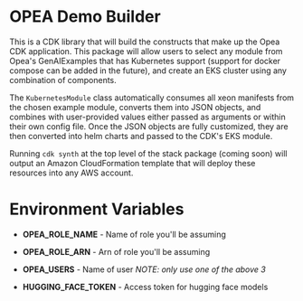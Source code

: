 # OPEA Demo Builder

This is a CDK library that will build the constructs that make up the Opea CDK application. This package will allow users to select any module from Opea's GenAIExamples that has Kubernetes support (support for docker compose can be added in the future), and create an EKS cluster using any combination of components.

The `KubernetesModule` class automatically consumes all xeon manifests from the chosen example module, converts them into JSON objects, and combines with user-provided values either passed as arguments or within their own config file. Once the JSON objects are fully customized, they are then converted into helm charts and passed to the CDK's EKS module.

Running `cdk synth` at the top level of the stack package (coming soon) will output an Amazon CloudFormation template that will deploy these resources into any AWS account.

# Environment Variables

- **OPEA_ROLE_NAME** - Name of role you'll be assuming
- **OPEA_ROLE_ARN** - Arn of role you'll be assuming
- **OPEA_USERS** - Name of user
*NOTE: only use one of the above 3*

- **HUGGING_FACE_TOKEN** - Access token for hugging face models